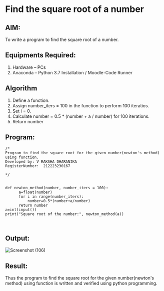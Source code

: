# Find the square root of a number

## AIM:
To write a program to find the square root of a number.

## Equipments Required:
1. Hardware – PCs
2. Anaconda – Python 3.7 Installation / Moodle-Code Runner

## Algorithm
1. Define a function.
2. Assign number_iters = 100 in the function to perform 100 iteratios.
3. Set i = 0.
4. Calculate  number = 0.5 * (number + a / number) for 100 iterations.
5. Return number

## Program:
```
/*
Program to find the square root for the given number(newton's method) using function.
Developed by: V RAKSHA DHARANIKA
RegisterNumber:  212223230167

*/
```
```

def newton_method(number, number_iters = 100):
      a=float(number)
      for i in range(number_iters):
          number=0.5*(number+a/number)
      return number 
a=int(input())
print("Square root of the number:", newton_method(a))
 


```

## Output:
![Screenshot (106)](https://github.com/rakshadharanika/Square-root-of-a-number/assets/149348380/6e371d86-6ee1-4299-8045-f25edc951442)



## Result:
Thus the program to find the square root for the given number(newton's method) using function is written and verified using python programming.
